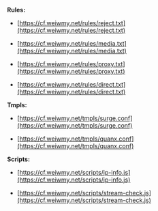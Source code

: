**Rules:**

- [https://cf.weiwmy.net/rules/reject.txt](https://cf.weiwmy.net/rules/reject.txt)

- [https://cf.weiwmy.net/rules/media.txt](https://cf.weiwmy.net/rules/media.txt)

- [https://cf.weiwmy.net/rules/proxy.txt](https://cf.weiwmy.net/rules/proxy.txt)

- [https://cf.weiwmy.net/rules/direct.txt](https://cf.weiwmy.net/rules/direct.txt)

**Tmpls:**

- [https://cf.weiwmy.net/tmpls/surge.conf](https://cf.weiwmy.net/tmpls/surge.conf)

- [https://cf.weiwmy.net/tmpls/quanx.conf](https://cf.weiwmy.net/tmpls/quanx.conf)

**Scripts:**

- [https://cf.weiwmy.net/scripts/ip-info.js](https://cf.weiwmy.net/scripts/ip-info.js)

- [https://cf.weiwmy.net/scripts/stream-check.js](https://cf.weiwmy.net/scripts/stream-check.js)